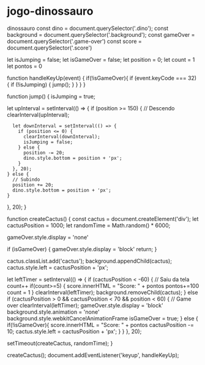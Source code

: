 # jogo-dinossauro
dinossauro
const dino = document.querySelector('.dino');
const background = document.querySelector('.background');
const gameOver = document.querySelector('.game-over')
const score = document.querySelector('.score')

let isJumping = false;
let isGameOver = false;
let position = 0;
let count = 1
let pontos = 0

function handleKeyUp(event) {
  if(!isGameOver){
    if (event.keyCode === 32) {
      if (!isJumping) {
        jump();
      }
    }
  }
}

function jump() {
  isJumping = true;

  let upInterval = setInterval(() => {
    if (position >= 150) {
      // Descendo
      clearInterval(upInterval);

      let downInterval = setInterval(() => {
        if (position <= 0) {
          clearInterval(downInterval);
          isJumping = false;
        } else {
          position -= 20;
          dino.style.bottom = position + 'px';
        }
      }, 20);
    } else {
      // Subindo
      position += 20;
      dino.style.bottom = position + 'px';
    }
  }, 20);
}

function createCactus() {
  const cactus = document.createElement('div');
  let cactusPosition = 1000;
  let randomTime = Math.random() * 6000;


  gameOver.style.display = 'none'

  if (isGameOver) {
    gameOver.style.display = 'block'
    return;
  }

  cactus.classList.add('cactus');
  background.appendChild(cactus);
  cactus.style.left = cactusPosition + 'px';
 
  let leftTimer = setInterval(() => {
    if (cactusPosition < -60) {
      // Saiu da tela
      count++
      if(count>=5) {
        score.innerHTML = "Score:  " + pontos
        pontos+=100
        count = 1
      }
      clearInterval(leftTimer);
      background.removeChild(cactus);
    } else if (cactusPosition > 0 && cactusPosition < 70 && position < 60) {
      // Game over
      clearInterval(leftTimer);
      gameOver.style.display = 'block'
      background.style.animation = 'none'
      background.style.webkitCancelAnimationFrame
      isGameOver = true;
    } else {
      if(!isGameOver){
        score.innerHTML = "Score:  " + pontos
        cactusPosition -= 10;
        cactus.style.left = cactusPosition + 'px';
      }
    }
  }, 20);

  setTimeout(createCactus, randomTime);
}

createCactus();
document.addEventListener('keyup', handleKeyUp);
